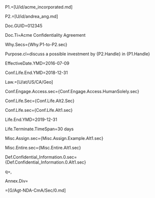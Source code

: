 P1.=[U/id/acme_incorporated.md]

P2.=[U/id/andrea_ang.md]

Doc.GUID=012345

Doc.Ti=Acme Confidentiality Agreement

Why.Secs={Why.P1-to-P2.sec}

Purpose.cl=discuss a possible investment by {P2.Handle} in {P1.Handle}

EffectiveDate.YMD=2016-07-09

Conf.Life.End.YMD=2018-12-31

Law.=[U/at/US/CA/Geo]

Conf.Engage.Access.sec={Conf.Engage.Access.HumanSolely.sec}

Conf.Life.Sec={Conf.Life.Alt2.Sec}

Conf.Life.sec={Conf.Life.Alt1.sec}

Life.End.YMD=2019-12-31

Life.Terminate.TimeSpan=30 days

Misc.Assign.sec={Misc.Assign.Example.Alt1.sec}

Misc.Entire.sec={Misc.Entire.Alt1.sec}

Def.Confidential_Information.0.sec={Def.Confidential_Information.0.Alt1.sec}

q=,

Annex.Div=</i>

=[G/Agt-NDA-CmA/Sec/0.md]
